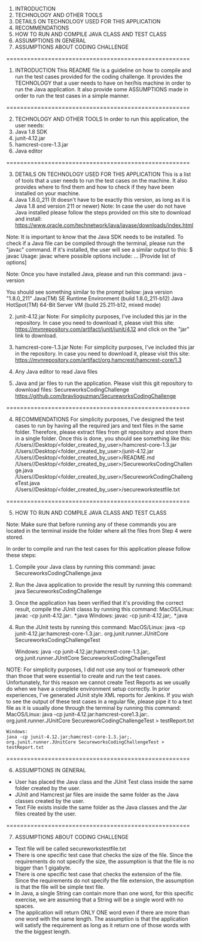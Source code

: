 1) INTRODUCTION
2) TECHNOLOGY AND OTHER TOOLS
3) DETAILS ON TECHNOLOGY USED FOR THIS APPLICATION
4) RECOMMENDATIONS
5) HOW TO RUN AND COMPILE JAVA CLASS AND TEST CLASS
6) ASSUMPTIONS IN GENERAL
7) ASSUMPTIONS ABOUT CODING CHALLENGE

=====================================================

1) INTRODUCTION
This README file is a guideline on how to compile and run the test cases provided for the coding challenge. 
It provides the TECHNOLOGY that a user needs to have on her/his machine in order to run the Java application.
It also provide some ASSUMPTIONS made in order to run the test cases in a simple manner.

=====================================================

2) TECHNOLOGY AND OTHER TOOLS
In order to run this application, the user needs:
1) Java 1.8 SDK
2) junit-4.12.jar
3) hamcrest-core-1.3.jar
4) Java editor

=====================================================

3) DETAILS ON TECHNOLOGY USED FOR THIS APPLICATION
This is a list of tools that a user needs to run the test cases on the machine. It also provides where to find them and how to check if they have been installed on your machine.
1) Java 1.8.0_211 (It doesn't have to be exactly this version, as long as it is Java 1.8 and version 211 or newer)
Note: In case the user do not have Java installed please follow the steps provided on this site to download and install: https://www.oracle.com/technetwork/java/javase/downloads/index.html

Note: It is important to know that the Java SDK needs to be installed. To check if a Java file can be compiled through the terminal, please run the "javac" command.
If  it's installed, the user will see a similar output to this:
$ javac
Usage: javac <options> <source files>
where possible options include:
... [Provide list of options]

Note: Once you have installed Java, please and run this command:
java -version

You should see something similar to the prompt below:
java version "1.8.0_211"
Java(TM) SE Runtime Environment (build 1.8.0_211-b12)
Java HotSpot(TM) 64-Bit Server VM (build 25.211-b12, mixed mode) 

2) junit-4.12.jar
Note: For simplicity purposes, I've included this jar in the repository. In case you need to download it, please visit this site: https://mvnrepository.com/artifact/junit/junit/4.12 and click on the "jar" link to download.

3) hamcrest-core-1.3.jar 
Note: For simplicity purposes, I've included this jar in the repository. In case you need to download it, please visit this site: https://mvnrepository.com/artifact/org.hamcrest/hamcrest-core/1.3

4) Any Java editor to read Java files

5) Java and jar files to run the application. Please visit this git repository to download files: SecureworksCodingChallenge
https://github.com/bravlioguzman/SecureworksCodingChallenge

=====================================================

4) RECOMMENDATIONS
For simplicity purposes, I've designed the test cases to run by having all the required jars and text files in the same folder. Therefore, please extract files from git repository and store them in a single folder.
Once this is done, you should see something like this: 
/Users/<username>/Desktop/<folder_created_by_user>/hamcrest-core-1.3.jar
/Users/<username>/Desktop/<folder_created_by_user>/junit-4.12.jar
/Users/<username>/Desktop/<folder_created_by_user>/README.md
/Users/<username>/Desktop/<folder_created_by_user>/SecureworksCodingChallenge.java
/Users/<username>/Desktop/<folder_created_by_user>/SecureworkCodingChallengeTest.java
/Users/<username>/Desktop/<folder_created_by_user>/secureworkstestfile.txt

=====================================================

5) HOW TO RUN AND COMPILE JAVA CLASS AND TEST CLASS

Note: Make sure that before running any of these commands you are located in the terminal inside the folder where all the files from Step 4 were stored.

In order to compile and run the test cases for this application please follow these steps:
1) Compile your Java class by running this command: 
	javac SecureworksCodingChallenge.java 

2) Run the Java application to provide the result by running this command:
	java SecureworksCodingChallenge
	
3) Once the application has been verified that it's providing the correct result, compile the JUnit classs by running this command:
	MacOS/Linux:
	javac -cp junit-4.12.jar:. *.java
	Windows:
	javac -cp junit-4.12.jar;. *.java
	
4) Run the JUnit tests by running this command:
	MacOS/Linux:
	java -cp junit-4.12.jar:hamcrest-core-1.3.jar:. org.junit.runner.JUnitCore SecureworksCodingChallengeTest
	
	Windows:
	java -cp junit-4.12.jar;hamcrest-core-1.3.jar;. org.junit.runner.JUnitCore SecureworksCodingChallengeTest
	
NOTE: For simplicity purposes, I did not use any tool or framework other than those that were essential to create and run the test cases. Unfortunately, for this reason we cannot create Test Reports as we usually do when we have a complete environment setup correctly. In prior experiences, I've generated JUnit style XML reports for Jenkins. If you wish to see the output of these test cases in a regular file, please pipe it to a text file as it is usually done through the terminal by running this command:
	MacOS/Linux:
	java -cp junit-4.12.jar:hamcrest-core1.3.jar:. org.junit.runner.JUnitCore SecureworkCodingChallengeTest > testReport.txt
	
	Windows:
	java -cp junit-4.12.jar;hamcrest-core-1.3.jar;. org.junit.runner.JUnitCore SecureworksCodingChallengeTest > testReport.txt

=====================================================
	
6) ASSUMPTIONS IN GENERAL
- User has placed the Java class and the JUnit Test class inside the same folder created by the user.
- JUnit and Hamcrest jar files are inside the same folder as the Java classes created by the user.
- Text File exists inside the same folder as the Java classes and the Jar files created by the user.

=====================================================

7) ASSUMPTIONS ABOUT CODING CHALLENGE
- Text file will be called secureworkstestfile.txt
- There is one specific test case that checks the size of the file. Since the requirements do not specify the size, the assumption is that the file is no bigger than 1 gigabyte.
- There is one specific test case that checks the extension of the file. Since the requirements do not specify the file extension, the assumption is that the file will be simple text file. 
- In Java, a single String can contain more than one word, for this specific exercise, we are assuming that a String will be a single word with no spaces.
- The application will return ONLY ONE word even if there are more than one word with the same length. The assumption is that the application will satisfy the requirement as long as it return one of those words with the the biggest length.

	
